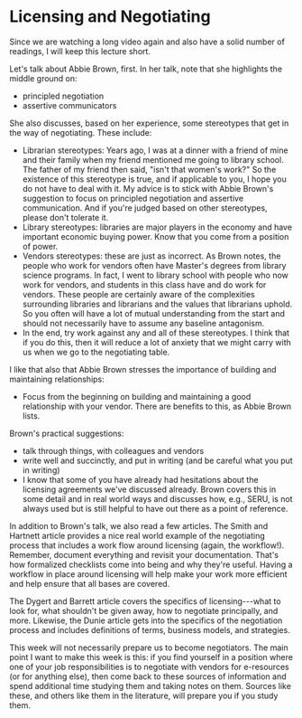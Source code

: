 # Licensing and Negotiating

Since we are watching a long video again and also have a solid number of
readings, I will keep this lecture short.

Let's talk about Abbie Brown, first. In her talk, note that she highlights the
middle ground on:

* principled negotiation
* assertive communicators

She also discusses, based on her experience, some stereotypes that get in the
way of negotiating. These include:

* Librarian stereotypes: Years ago, I was at a dinner with a friend of mine and
  their family when my friend mentioned me going to library school. The father
  of my friend then said, "isn't that women's work?" So the existence of this
  stereotype is true, and if applicable to you, I hope you do not have to deal
  with it. My advice is to stick with Abbie Brown's suggestion to focus on
  principled negotiation and assertive communication. And if you're judged
  based on other stereotypes, please don't tolerate it.
* Library stereotypes: libraries are major players in the economy and have
  important economic buying power. Know that you come from a position of power.
* Vendors stereotypes: these are just as incorrect. As Brown notes, the people
  who work for vendors often have Master's degrees from library science
  programs. In fact, I went to library school with people who now work for
  vendors, and students in this class have and do work for vendors. These
  people are certainly aware of the complexities surrounding libraries and
  librarians and the values that librarians uphold. So you often will have a
  lot of mutual understanding from the start and should not necessarily have to
  assume any baseline antagonism.
* In the end, try work against any and all of these stereotypes. I think that
  if you do this, then it will reduce a lot of anxiety that we might carry with
  us when we go to the negotiating table.

I like that also that Abbie Brown stresses the importance of building and
maintaining relationships:

* Focus from the beginning on building and maintaining a good relationship with your vendor. There are benefits to this, as Abbie Brown lists.

Brown's practical suggestions:

* talk through things, with colleagues and vendors
* write well and succinctly, and put in writing (and be careful what you put in
  writing)
* I know that some of you have already had hesitations about the licensing
  agreements we've discussed already. Brown covers this in some detail and in
  real world ways and discusses how, e.g., SERU, is not always used but is
  still helpful to have out there as a point of reference.

In addition to Brown's talk, we also read a few articles. The Smith and
Hartnett article provides a nice real world example of the negotiating process
that includes a work flow around licensing (again, the workflow!). Remember,
document everything and revisit your documentation. That's how formalized
checklists come into being and why they're useful. Having a workflow in place
around licensing will help make your work more efficient and help ensure that
all bases are covered.

The Dygert and Barrett article covers the specifics of licensing---what to look
for, what shouldn't be given away, how to negotiate principally, and more.
Likewise, the Dunie article gets into the specifics of the negotiation process
and includes definitions of terms, business models, and strategies.

This week will not necessarily prepare us to become negotiators. The main point
I want to make this week is this: if you find yourself in a position where one
of your job responsibilities is to negotiate with vendors for e-resources (or
for anything else), then come back to these sources of information and spend
additional time studying them and taking notes on them. Sources like these, and
others like them in the literature, will prepare you if you study them.
